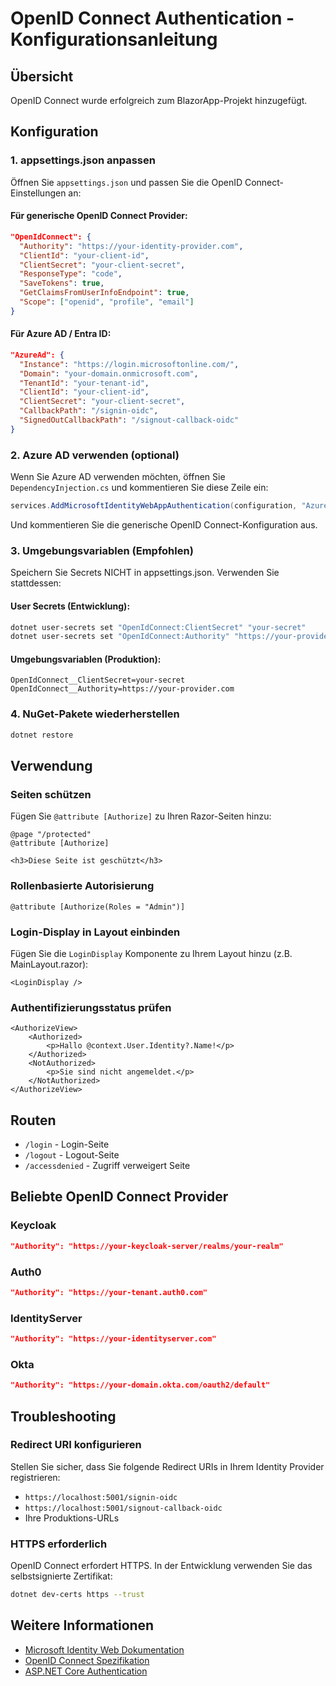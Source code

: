 # OpenID Connect Authentication - Konfigurationsanleitung

## Übersicht
OpenID Connect wurde erfolgreich zum BlazorApp-Projekt hinzugefügt.

## Konfiguration

### 1. appsettings.json anpassen

Öffnen Sie `appsettings.json` und passen Sie die OpenID Connect-Einstellungen an:

#### Für generische OpenID Connect Provider:
```json
"OpenIdConnect": {
  "Authority": "https://your-identity-provider.com",
  "ClientId": "your-client-id",
  "ClientSecret": "your-client-secret",
  "ResponseType": "code",
  "SaveTokens": true,
  "GetClaimsFromUserInfoEndpoint": true,
  "Scope": ["openid", "profile", "email"]
}
```

#### Für Azure AD / Entra ID:
```json
"AzureAd": {
  "Instance": "https://login.microsoftonline.com/",
  "Domain": "your-domain.onmicrosoft.com",
  "TenantId": "your-tenant-id",
  "ClientId": "your-client-id",
  "ClientSecret": "your-client-secret",
  "CallbackPath": "/signin-oidc",
  "SignedOutCallbackPath": "/signout-callback-oidc"
}
```

### 2. Azure AD verwenden (optional)

Wenn Sie Azure AD verwenden möchten, öffnen Sie `DependencyInjection.cs` und kommentieren Sie diese Zeile ein:

```csharp
services.AddMicrosoftIdentityWebAppAuthentication(configuration, "AzureAd");
```

Und kommentieren Sie die generische OpenID Connect-Konfiguration aus.

### 3. Umgebungsvariablen (Empfohlen)

Speichern Sie Secrets NICHT in appsettings.json. Verwenden Sie stattdessen:

#### User Secrets (Entwicklung):
```bash
dotnet user-secrets set "OpenIdConnect:ClientSecret" "your-secret"
dotnet user-secrets set "OpenIdConnect:Authority" "https://your-provider.com"
```

#### Umgebungsvariablen (Produktion):
```
OpenIdConnect__ClientSecret=your-secret
OpenIdConnect__Authority=https://your-provider.com
```

### 4. NuGet-Pakete wiederherstellen

```bash
dotnet restore
```

## Verwendung

### Seiten schützen

Fügen Sie `@attribute [Authorize]` zu Ihren Razor-Seiten hinzu:

```razor
@page "/protected"
@attribute [Authorize]

<h3>Diese Seite ist geschützt</h3>
```

### Rollenbasierte Autorisierung

```razor
@attribute [Authorize(Roles = "Admin")]
```

### Login-Display in Layout einbinden

Fügen Sie die `LoginDisplay` Komponente zu Ihrem Layout hinzu (z.B. MainLayout.razor):

```razor
<LoginDisplay />
```

### Authentifizierungsstatus prüfen

```razor
<AuthorizeView>
    <Authorized>
        <p>Hallo @context.User.Identity?.Name!</p>
    </Authorized>
    <NotAuthorized>
        <p>Sie sind nicht angemeldet.</p>
    </NotAuthorized>
</AuthorizeView>
```

## Routen

- `/login` - Login-Seite
- `/logout` - Logout-Seite
- `/accessdenied` - Zugriff verweigert Seite

## Beliebte OpenID Connect Provider

### Keycloak
```json
"Authority": "https://your-keycloak-server/realms/your-realm"
```

### Auth0
```json
"Authority": "https://your-tenant.auth0.com"
```

### IdentityServer
```json
"Authority": "https://your-identityserver.com"
```

### Okta
```json
"Authority": "https://your-domain.okta.com/oauth2/default"
```

## Troubleshooting

### Redirect URI konfigurieren
Stellen Sie sicher, dass Sie folgende Redirect URIs in Ihrem Identity Provider registrieren:
- `https://localhost:5001/signin-oidc`
- `https://localhost:5001/signout-callback-oidc`
- Ihre Produktions-URLs

### HTTPS erforderlich
OpenID Connect erfordert HTTPS. In der Entwicklung verwenden Sie das selbstsignierte Zertifikat:
```bash
dotnet dev-certs https --trust
```

## Weitere Informationen

- [Microsoft Identity Web Dokumentation](https://docs.microsoft.com/en-us/azure/active-directory/develop/microsoft-identity-web)
- [OpenID Connect Spezifikation](https://openid.net/connect/)
- [ASP.NET Core Authentication](https://docs.microsoft.com/en-us/aspnet/core/security/authentication/)

